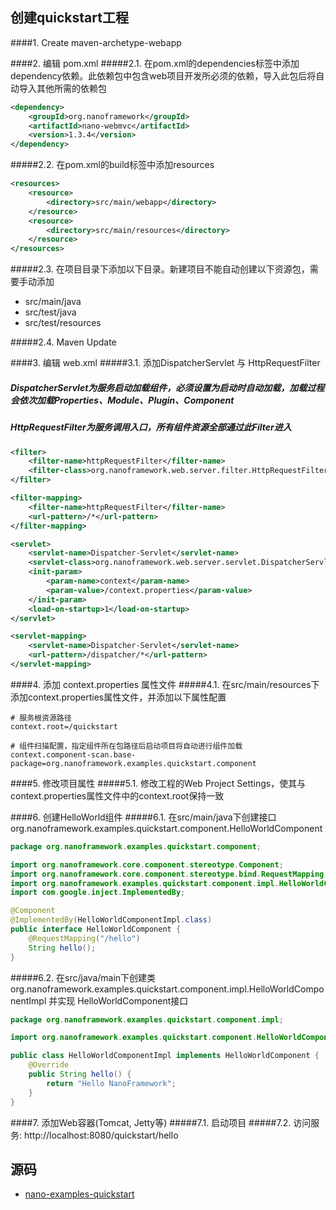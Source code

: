 创建quickstart工程
----

####1. Create maven-archetype-webapp

####2. 编辑 pom.xml
#####2.1. 在pom.xml的dependencies标签中添加dependency依赖。此依赖包中包含web项目开发所必须的依赖，导入此包后将自动导入其他所需的依赖包
```xml
<dependency>
	<groupId>org.nanoframework</groupId>
	<artifactId>nano-webmvc</artifactId>
	<version>1.3.4</version>
</dependency>
```
#####2.2. 在pom.xml的build标签中添加resources
```xml
<resources>
	<resource>
		<directory>src/main/webapp</directory>
	</resource>
	<resource>
		<directory>src/main/resources</directory>
	</resource>
</resources>
```
#####2.3. 在项目目录下添加以下目录。新建项目不能自动创建以下资源包，需要手动添加
- src/main/java
- src/test/java
- src/test/resources

#####2.4. Maven Update

####3. 编辑 web.xml
#####3.1. 添加DispatcherServlet 与 HttpRequestFilter
##### DispatcherServlet为服务启动加载组件，必须设置为启动时自动加载，加载过程会依次加载Properties、Module、Plugin、Component
##### HttpRequestFilter为服务调用入口，所有组件资源全部通过此Filter进入
```xml
<filter>
	<filter-name>httpRequestFilter</filter-name>
	<filter-class>org.nanoframework.web.server.filter.HttpRequestFilter</filter-class>
</filter>

<filter-mapping>
	<filter-name>httpRequestFilter</filter-name>
	<url-pattern>/*</url-pattern>
</filter-mapping>

<servlet>
	<servlet-name>Dispatcher-Servlet</servlet-name>
	<servlet-class>org.nanoframework.web.server.servlet.DispatcherServlet</servlet-class>
	<init-param>
		<param-name>context</param-name>
		<param-value>/context.properties</param-value>
	</init-param>
	<load-on-startup>1</load-on-startup>
</servlet>

<servlet-mapping>
	<servlet-name>Dispatcher-Servlet</servlet-name>
	<url-pattern>/dispatcher/*</url-pattern>
</servlet-mapping>
```

####4. 添加 context.properties 属性文件
#####4.1. 在src/main/resources下添加context.properties属性文件，并添加以下属性配置
```properties
# 服务根资源路径
context.root=/quickstart

# 组件扫描配置，指定组件所在包路径后启动项目将自动进行组件加载
context.component-scan.base-package=org.nanoframework.examples.quickstart.component
```

####5. 修改项目属性
#####5.1. 修改工程的Web Project Settings，使其与context.properties属性文件中的context.root保持一致

####6. 创建HelloWorld组件
#####6.1. 在src/main/java下创建接口 org.nanoframework.examples.quickstart.component.HelloWorldComponent
```java
package org.nanoframework.examples.quickstart.component;

import org.nanoframework.core.component.stereotype.Component;
import org.nanoframework.core.component.stereotype.bind.RequestMapping;
import org.nanoframework.examples.quickstart.component.impl.HelloWorldComponentImpl;
import com.google.inject.ImplementedBy;

@Component
@ImplementedBy(HelloWorldComponentImpl.class)
public interface HelloWorldComponent {
    @RequestMapping("/hello")
    String hello();
}
```

#####6.2. 在src/java/main下创建类 org.nanoframework.examples.quickstart.component.impl.HelloWorldComponentImpl 并实现 HelloWorldComponent接口
```java
package org.nanoframework.examples.quickstart.component.impl;

import org.nanoframework.examples.quickstart.component.HelloWorldComponent;

public class HelloWorldComponentImpl implements HelloWorldComponent {
    @Override
    public String hello() {
        return "Hello NanoFramework";
    }
}
```

####7. 添加Web容器(Tomcat, Jetty等)
#####7.1. 启动项目
#####7.2. 访问服务:  http://localhost:8080/quickstart/hello

源码
----
- [nano-examples-quickstart](https://github.com/nano-projects/nano-framework/tree/master/nano-examples/nano-examples-quickstart)
